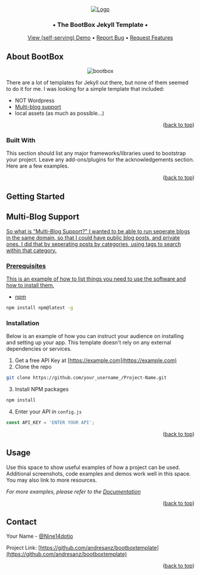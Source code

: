 <a name="readme-top"></a>

<!-- PROJECT LOGO -->
<div align="center">
  <a href="https://github.com/andresanz/BootBox">
    <img src="https://andresanz.com/assets/images/bootbox.png" alt="Logo">
  </a>
  
<h3>&bull; The BootBox Jekyll Template &bull;</h3>

<a href="https://andresanz.com">View (self-serving) Demo</a>
&bull;
<a href="https://github.com/andresanz/BootBox/issues">Report Bug</a>
&bull;
<a href="https://github.com/andresanz/BootBox/discussions">Request Features</a>

</div>


## About BootBox
<div align="center" style="margin-top: 0px;">

![bootbox](https://andresanz.com/assets/images/BootBoxTemplatePrintScreen.png)

</div>

There are a lot of templates for Jekyll out there, but none of them seemed to do it for me.  I was looking for a simple template that included:
* NOT Wordpress
* <a href="https://github.com/andresanz/BootBox#multi-blog-support">Multi-blog support</a>
* local assets (as much as possible...)

<p align="right">(<a href="#readme-top">back to top</a>)</p>

### Built With

This section should list any major frameworks/libraries used to bootstrap your project. Leave any add-ons/plugins for the acknowledgements section. Here are a few examples.

<p align="right">(<a href="#readme-top">back to top</a>)</p>

## Getting Started

## Multi-Blog Support<a href="https://github.com/andresanz/BootBox#multi-blog-support">

So what is "Multi-Blog Support?"  I wanted to be able to run seperate blogs in the same domain, so that I could have public blog posts, and private ones.  I did that by seperating posts by categories, using tags to search within that category.


### Prerequisites

This is an example of how to list things you need to use the software and how to install them.
* npm
```sh
npm install npm@latest -g
```

### Installation

Below is an example of how you can instruct your audience on installing and setting up your app. This template doesn't rely on any external dependencies or services.

1. Get a free API Key at [https://example.com](https://example.com)
2. Clone the repo
```sh
git clone https://github.com/your_username_/Project-Name.git
```
3. Install NPM packages
```sh
npm install
```
4. Enter your API in `config.js`
```js
const API_KEY = 'ENTER YOUR API';
```

<p align="right">(<a href="#readme-top">back to top</a>)</p>

## Usage

Use this space to show useful examples of how a project can be used. Additional screenshots, code examples and demos work well in this space. You may also link to more resources.

_For more examples, please refer to the [Documentation](https://example.com)_

<p align="right">(<a href="#readme-top">back to top</a>)</p>

## Contact

Your Name - [@Nine14dotio](https://twitter.com/nine14dotio)

Project Link: [https://github.com/andresanz/bootboxtemplate](https://github.com/andresanz/bootboxtemplate)

<p align="right">(<a href="#readme-top">back to top</a>)</p>
